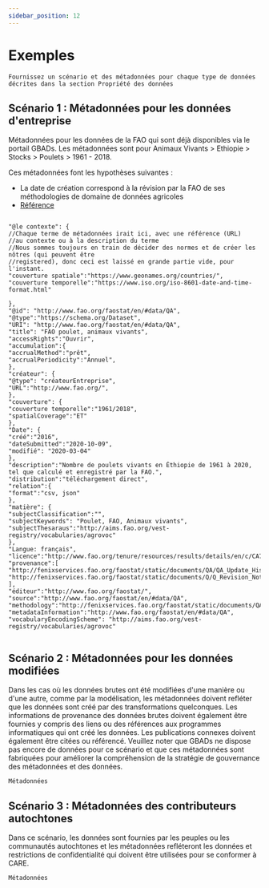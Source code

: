 ```yaml
---
sidebar_position: 12
---
```

Exemples
========

```{avertissement} Description de cette section nécessaire
Fournissez un scénario et des métadonnées pour chaque type de données décrites dans la section Propriété des données
```

Scénario 1 : Métadonnées pour les données d'entreprise
----------------------------------------

Métadonnées pour les données de la FAO qui sont déjà disponibles via le portail GBADs. Les métadonnées sont pour
Animaux Vivants > Ethiopie > Stocks > Poulets > 1961 - 2018.

Ces métadonnées font les hypothèses suivantes :
- La date de création correspond à la révision par la FAO de ses méthodologies de domaine de données agricoles
- [Référence](http://fenixservices.fao.org/faostat/static/documents/Q/Q_Revision_Note_e.pdf)

```

"@le contexte": {
//Chaque terme de métadonnées irait ici, avec une référence (URL)
//au contexte ou à la description du terme
//Nous sommes toujours en train de décider des normes et de créer les nôtres (qui peuvent être
//registered), donc ceci est laissé en grande partie vide, pour l'instant.
"couverture spatiale":"https://www.geonames.org/countries/",
"couverture temporelle":"https://www.iso.org/iso-8601-date-and-time-format.html"

},
"@id": "http://www.fao.org/faostat/en/#data/QA",
"@type":"https://schema.org/Dataset",
"URI": "http://www.fao.org/faostat/en/#data/QA",
"title": "FAO poulet, animaux vivants",
"accessRights":"Ouvrir",
"accumulation":{
"accrualMethod":"prêt",
"accrualPeriodicity":"Annuel",
},
"créateur": {
"@type": "créateurEntreprise",
"URL":"http://www.fao.org/",
},
"couverture": {
"couverture temporelle":"1961/2018",
"spatialCoverage":"ET"
},
"Date": {
"créé":"2016",
"dateSubmitted":"2020-10-09",
"modifié": "2020-03-04"
},
"description":"Nombre de poulets vivants en Éthiopie de 1961 à 2020, tel que calculé et enregistré par la FAO.",
"distribution":"téléchargement direct",
"relation":{
"format":"csv, json"
},
"matière": {
"subjectClassification":"",
"subjectKeywords": "Poulet, FAO, Animaux vivants",
"subjectThesaraus":"http://aims.fao.org/vest-registry/vocabularies/agrovoc"
},
"Langue: français",
"licence":"http://www.fao.org/tenure/resources/results/details/en/c/CA7570EN/#querystring=JmVuZHN0cmluZz0x",
"provenance":[
"http://fenixservices.fao.org/faostat/static/documents/QA/QA_Update_History.pdf",
"http://fenixservices.fao.org/faostat/static/documents/Q/Q_Revision_Note_e.pdf"
],
"éditeur":"http://www.fao.org/faostat/",
"source":"http://www.fao.org/faostat/en/#data/QA",
"methodology":"http://fenixservices.fao.org/faostat/static/documents/QA/QL_methodology_e.pdf",
"metadataInformation":"http://www.fao.org/faostat/en/#data/QA",
"vocabularyEncodingScheme": "http://aims.fao.org/vest-registry/vocabularies/agrovoc"


```

Scénario 2 : Métadonnées pour les données modifiées
--------------------------------------------

Dans les cas où les données brutes ont été modifiées d'une manière ou d'une autre, comme par la modélisation, les métadonnées doivent refléter que les données sont
créé par des transformations quelconques. Les informations de provenance des données brutes doivent également être fournies
y compris des liens ou des références aux programmes informatiques qui ont créé les données. Les publications connexes doivent également être citées
ou référencé. Veuillez noter que GBADs ne dispose pas encore de données pour ce scénario et que ces métadonnées sont fabriquées pour
améliorer la compréhension de la stratégie de gouvernance des métadonnées et des données.

```{avertissement} à ajouter
Métadonnées
```

Scénario 3 : Métadonnées des contributeurs autochtones
-------------------------------------------------

Dans ce scénario, les données sont fournies par les peuples ou les communautés autochtones et les métadonnées refléteront les données et
restrictions de confidentialité qui doivent être utilisées pour se conformer à CARE.

```{avertissement} à ajouter
Métadonnées
```


